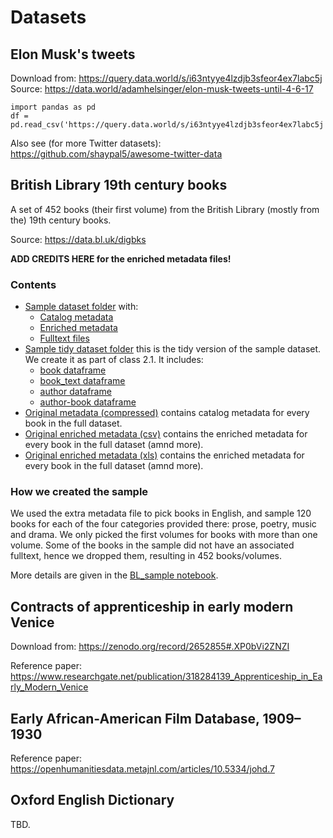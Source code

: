 # Datasets

## Elon Musk's tweets

Download from: https://query.data.world/s/i63ntyye4lzdjb3sfeor4ex7labc5j
Source: https://data.world/adamhelsinger/elon-musk-tweets-until-4-6-17

```
import pandas as pd
df = pd.read_csv('https://query.data.world/s/i63ntyye4lzdjb3sfeor4ex7labc5j')
```

Also see (for more Twitter datasets): https://github.com/shaypal5/awesome-twitter-data

## British Library 19th century books

A set of 452 books (their first volume) from the British Library (mostly from the) 19th century books.

Source: https://data.bl.uk/digbks

**ADD CREDITS HERE for the enriched metadata files!**

### Contents

* [Sample dataset folder](bl_books/sample) with:
    - [Catalog metadata](bl_books/sample/book_data_sample.json)
    - [Enriched metadata](bl_books/sample/MicrosoftBooks_filtered_list_sample.csv)
    - [Fulltext files](bl_books/sample/full_texts)
* [Sample tidy dataset folder](bl_books/sample_tidy) this is the tidy version of the sample dataset. We create it as part of class 2.1. It includes:
    - [book dataframe](bl_books/sample_tidy/df_book.csv)
    - [book_text dataframe](bl_books/sample_tidy/df_book_text.csv)
    - [author dataframe](bl_books/sample_tidy/df_author.csv)
    - [author-book dataframe](bl_books/sample_tidy/df_author_book.csv)
* [Original metadata (compressed)](bl_books/book_metadata.zip) contains catalog metadata for every book in the full dataset.
* [Original enriched metadata (csv)](bl_books/MicrosoftBooks_filtered_list.csv) contains the enriched metadata for every book in the full dataset (amnd more).
* [Original enriched metadata (xls)](bl_books/MicrosoftBooks_filtered_list.xls) contains the enriched metadata for every book in the full dataset (amnd more).

### How we created the sample

We used the extra metadata file to pick books in English, and sample 120 books for each of the four categories provided there: prose, poetry, music and drama. We only picked the first volumes for books with more than one volume. Some of the books in the sample did not have an associated fulltext, hence we dropped them, resulting in 452 books/volumes. 

More details are given in the [BL_sample notebook](bl_books/BL_sample.ipynb).

## Contracts of apprenticeship in early modern Venice

Download from: https://zenodo.org/record/2652855#.XP0bVi2ZNZI

Reference paper: https://www.researchgate.net/publication/318284139_Apprenticeship_in_Early_Modern_Venice

## Early African-American Film Database, 1909–1930

Reference paper: https://openhumanitiesdata.metajnl.com/articles/10.5334/johd.7

## Oxford English Dictionary

TBD.
